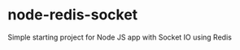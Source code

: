 node-redis-socket
=================

Simple starting project for Node JS app with Socket IO using Redis
